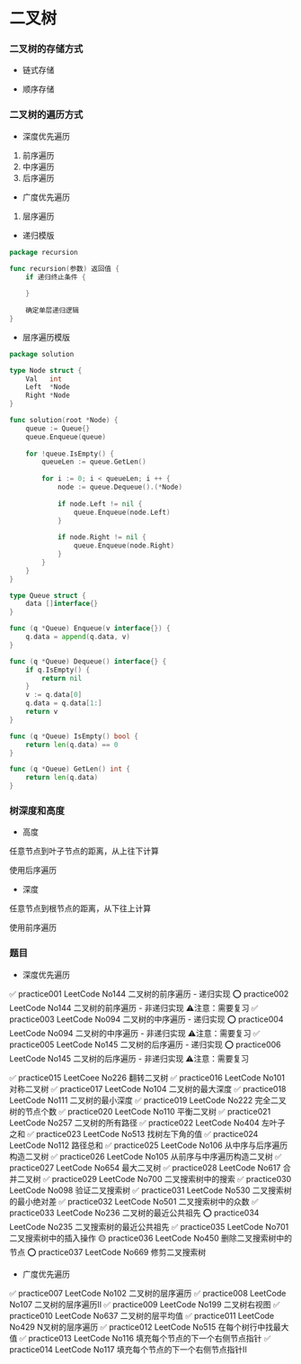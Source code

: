 # 二叉树


### 二叉树的存储方式

* 链式存储


* 顺序存储


### 二叉树的遍历方式

* 深度优先遍历

1. 前序遍历
2. 中序遍历
3. 后序遍历


* 广度优先遍历

1. 层序遍历


* 递归模版

```go
package recursion

func recursion(参数) 返回值 {
	if 递归终止条件 {
		
	}
	
	确定单层递归逻辑
}
```


* 层序遍历模版

```go
package solution

type Node struct {
	Val   int
	Left  *Node
	Right *Node
}

func solution(root *Node) {
	queue := Queue{}
	queue.Enqueue(queue)
	
	for !queue.IsEmpty() {
		queueLen := queue.GetLen()
		
		for i := 0; i < queueLen; i ++ {
			node := queue.Dequeue().(*Node)
			
			if node.Left != nil {
				queue.Enqueue(node.Left)
			}
			
			if node.Right != nil {
				queue.Enqueue(node.Right)
			}
		}
	}
}

type Queue struct {
	data []interface{}
}

func (q *Queue) Enqueue(v interface{}) {
	q.data = append(q.data, v)
}

func (q *Queue) Dequeue() interface{} {
	if q.IsEmpty() {
		return nil
	}
	v := q.data[0]
	q.data = q.data[1:]
	return v
}

func (q *Queue) IsEmpty() bool {
	return len(q.data) == 0
}

func (q *Queue) GetLen() int {
	return len(q.data)
}
```


### 树深度和高度

* 高度

任意节点到叶子节点的距离，从上往下计算

使用后序遍历


* 深度

任意节点到根节点的距离，从下往上计算

使用前序遍历


### 题目

* 深度优先遍历

✅ practice001 LeetCode No144 二叉树的前序遍历 - 递归实现
⭕️ practice002 LeetCode No144 二叉树的前序遍历 - 非递归实现 ⚠️注意：需要复习
✅ practice003 LeetCode No094 二叉树的中序遍历 - 递归实现
⭕️ practice004 LeetCode No094 二叉树的中序遍历 - 非递归实现 ⚠️注意：需要复习
✅ practice005 LeetCode No145 二叉树的后序遍历 - 递归实现
⭕️ practice006 LeetCode No145 二叉树的后序遍历 - 非递归实现 ⚠️注意：需要复习

✅️ practice015 LeetCoee No226 翻转二叉树
✅️ practice016 LeetCode No101 对称二叉树
✅ practice017 LeetCode No104 二叉树的最大深度
✅ practice018 LeetCode No111 二叉树的最小深度
✅ practice019 LeetCode No222 完全二叉树的节点个数
✅ practice020 LeetCode No110 平衡二叉树
✅ practice021 LeetCode No257 二叉树的所有路径
✅️ practice022 LeetCode No404 左叶子之和
✅️ practice023 LeetCode No513 找树左下角的值
✅ practice024 LeetCode No112 路径总和
✅️ practice025 LeetCode No106 从中序与后序遍历构造二叉树
✅ practice026 LeetCode No105 从前序与中序遍历构造二叉树
✅️ practice027 LeetCode No654 最大二叉树
✅ practice028 LeetCode No617 合并二叉树
✅ practice029 LeetCode No700 二叉搜索树中的搜索
✅️ practice030 LeetCode No098 验证二叉搜索树
✅️ practice031 LeetCode No530 二叉搜索树的最小绝对差
✅️ practice032 LeetCode No501 二叉搜索树中的众数
✅ practice033 LeetCode No236 二叉树的最近公共祖先
⭕️ practice034 LeetCode No235 二叉搜索树的最近公共祖先
✅️ practice035 LeetCode No701 二叉搜索树中的插入操作
🟡️ practice036 LeetCode No450 删除二叉搜索树中的节点
⭕️ practice037 LeetCode No669 修剪二叉搜索树


* 广度优先遍历

✅ practice007 LeetCode No102 二叉树的层序遍历
✅️ practice008 LeetCode No107 二叉树的层序遍历Ⅱ
✅️ practice009 LeetCode No199 二叉树右视图
✅ practice010 LeetCode No637 二叉树的层平均值
✅ practice011 LeetCode No429 N叉树的层序遍历
✅️ practice012 LeetCode No515 在每个树行中找最大值
✅ practice013 LeetCode No116 填充每个节点的下一个右侧节点指针
✅ practice014 LeetCode No117 填充每个节点的下一个右侧节点指针Ⅱ
